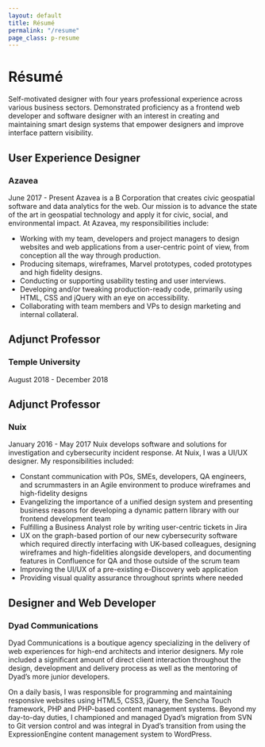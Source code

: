 ```yaml
---
layout: default
title: Résumé
permalink: "/resume"
page_class: p-resume
---
```


# Résumé
Self-motivated designer with four years professional experience across various business sectors. Demonstrated proficiency as a frontend web developer and software designer with an interest in creating and maintaining smart design systems that empower designers and improve interface pattern visibility.

## User Experience Designer
### Azavea
June 2017 - Present
Azavea is a B Corporation that creates civic geospatial software and data analytics for the web. Our mission is to advance the state of the art in geospatial technology and apply it for civic, social, and environmental impact. At Azavea, my responsibilities include:
- Working with my team, developers and project managers to design websites and web applications from a user-centric point of view, from conception all the way through production.
- Producing sitemaps, wireframes, Marvel prototypes, coded prototypes and high fidelity designs.
- Conducting or supporting usability testing and user interviews.
- Developing and/or tweaking production-ready code, primarily using HTML, CSS and jQuery with an eye on accessibility.
- Collaborating with team members and VPs to design marketing and internal collateral.

## Adjunct Professor
### Temple University
August 2018 - December 2018

## Adjunct Professor
### Nuix
January 2016 - May 2017
Nuix develops software and solutions for investigation and cybersecurity incident response. At Nuix, I was a UI/UX designer. My responsibilities included: 
- Constant communication with POs, SMEs, developers, QA engineers, and scrummasters in an Agile environment to produce wireframes and high-fidelity designs
- Evangelizing the importance of a unified design system and presenting business reasons for developing a dynamic pattern library with our frontend development team
- Fulfilling a Business Analyst role by writing user-centric tickets in Jira
- UX on the graph-based portion of our new cybersecurity software which required directly interfacing with UK-based colleagues, designing wireframes and high-fidelities alongside developers, and documenting features in Confluence for QA and those outside of the scrum team
- Improving the UI/UX of a pre-existing e-Discovery web application
- Providing visual quality assurance throughout sprints where needed

## Designer and Web Developer
### Dyad Communications
Dyad Communications is a boutique agency specializing in the delivery of web experiences for high-end architects and interior designers. My role included a significant amount of direct client interaction throughout the design, development and delivery process as well as the mentoring of Dyad’s more junior developers. 

On a daily basis, I was responsible for programming and maintaining responsive websites using HTML5, CSS3, jQuery, the Sencha Touch framework, PHP and PHP-based content management systems. Beyond my day-to-day duties, I championed and managed Dyad’s migration from SVN to Git version control and was integral in Dyad’s transition from using the ExpressionEngine content management system to WordPress.